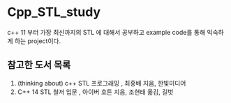 # Cpp_STL_study
c++ 11 부터 가장 최신까지의 STL 에 대해서 공부하고 example code를 통해 익숙하게 하는 project이다.

## 참고한 도서 목록
1. (thinking about) c++ STL 프로그래밍 , 최홍배 지음, 한빛미디어
2. C++ 14 STL 철저 입문 , 아이버 호튼 지음, 조현태 옮김, 길벗


